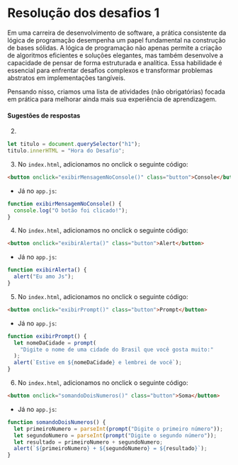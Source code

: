 # Resolução dos desafios 1

Em uma carreira de desenvolvimento de software, a prática consistente da lógica de programação desempenha um papel fundamental na construção de bases sólidas. A lógica de programação não apenas permite a criação de algoritmos eficientes e soluções elegantes, mas também desenvolve a capacidade de pensar de forma estruturada e analítica. Essa habilidade é essencial para enfrentar desafios complexos e transformar problemas abstratos em implementações tangíveis.

Pensando nisso, criamos uma lista de atividades (não obrigatórias) focada em prática para melhorar ainda mais sua experiência de aprendizagem.
[]()

#### Sugestões de respostas

2.

```js
let titulo = document.querySelector("h1");
titulo.innerHTML = "Hora do Desafio";
```

3. No `index.html`, adicionamos no onclick o seguinte código:

```html
<button onclick="exibirMensagemNoConsole()" class="button">Console</button>
```

- Já no `app.js`:

```js
function exibirMensagemNoConsole() {
  console.log("O botão foi clicado!");
}
```

4. No `index.html`, adicionamos no onclick o seguinte código:

```html
<button onclick="exibirAlerta()" class="button">Alert</button>
```

- Já no `app.js`:

```js
function exibirAlerta() {
  alert("Eu amo Js");
}
```

5. No `index.html`, adicionamos no onclick o seguinte código:

```html
<button onclick="exibirPrompt()" class="button">Prompt</button>
```

- Já no `app.js`:

```js
function exibirPrompt() {
  let nomeDaCidade = prompt(
    "Digite o nome de uma cidade do Brasil que você gosta muito:"
  );
  alert(`Estive em ${nomeDaCidade} e lembrei de você`);
}
```

6. No `index.html`, adicionamos no onclick o seguinte código:

```html
<button onclick="somandoDoisNumeros()" class="button">Soma</button>
```

- Já no `app.js`:

```js
function somandoDoisNumeros() {
  let primeiroNumero = parseInt(prompt("Digite o primeiro número"));
  let segundoNumero = parseInt(prompt("Digite o segundo número"));
  let resultado = primeiroNumero + segundoNumero;
  alert(`${primeiroNumero} + ${segundoNumero} = ${resultado}`);
}
```
